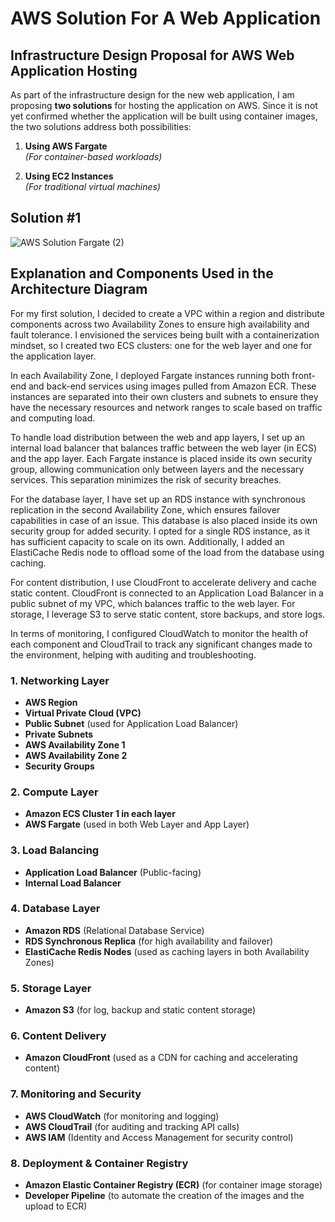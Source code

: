 # AWS Solution For A Web Application

## Infrastructure Design Proposal for AWS Web Application Hosting

As part of the infrastructure design for the new web application, I am proposing **two solutions** for hosting the application on AWS. Since it is not yet confirmed whether the application will be built using container images, the two solutions address both possibilities:

1. **Using AWS Fargate**  
   _(For container-based workloads)_  

2. **Using EC2 Instances**  
   _(For traditional virtual machines)_

## Solution #1

![AWS Solution Fargate (2)](https://github.com/user-attachments/assets/babedf79-e1fc-4622-93a0-9339c00334ae)

## Explanation and Components Used in the Architecture Diagram

For my first solution, I decided to create a VPC within a region and distribute components across two Availability Zones to ensure high availability and fault tolerance. I envisioned the services being built with a containerization mindset, so I created two ECS clusters: one for the web layer and one for the application layer.

In each Availability Zone, I deployed Fargate instances running both front-end and back-end services using images pulled from Amazon ECR. These instances are separated into their own clusters and subnets to ensure they have the necessary resources and network ranges to scale based on traffic and computing load.

To handle load distribution between the web and app layers, I set up an internal load balancer that balances traffic between the web layer (in ECS) and the app layer. Each Fargate instance is placed inside its own security group, allowing communication only between layers and the necessary services. This separation minimizes the risk of security breaches.

For the database layer, I have set up an RDS instance with synchronous replication in the second Availability Zone, which ensures failover capabilities in case of an issue. This database is also placed inside its own security group for added security. I opted for a single RDS instance, as it has sufficient capacity to scale on its own. Additionally, I added an ElastiCache Redis node to offload some of the load from the database using caching.

For content distribution, I use CloudFront to accelerate delivery and cache static content. CloudFront is connected to an Application Load Balancer in a public subnet of my VPC, which balances traffic to the web layer. For storage, I leverage S3 to serve static content, store backups, and store logs.

In terms of monitoring, I configured CloudWatch to monitor the health of each component and CloudTrail to track any significant changes made to the environment, helping with auditing and troubleshooting.

### 1. Networking Layer
- **AWS Region**
- **Virtual Private Cloud (VPC)**
- **Public Subnet** (used for Application Load Balancer)
- **Private Subnets**
- **AWS Availability Zone 1**
- **AWS Availability Zone 2**
- **Security Groups**

### 2. Compute Layer
- **Amazon ECS Cluster 1 in each layer**
- **AWS Fargate** (used in both Web Layer and App Layer)

### 3. Load Balancing
- **Application Load Balancer** (Public-facing)
- **Internal Load Balancer**

### 4. Database Layer
- **Amazon RDS** (Relational Database Service)
- **RDS Synchronous Replica** (for high availability and failover)
- **ElastiCache Redis Nodes** (used as caching layers in both Availability Zones)

### 5. Storage Layer
- **Amazon S3** (for log, backup and static content storage)

### 6. Content Delivery
- **Amazon CloudFront** (used as a CDN for caching and accelerating content)

### 7. Monitoring and Security
- **AWS CloudWatch** (for monitoring and logging)
- **AWS CloudTrail** (for auditing and tracking API calls)
- **AWS IAM** (Identity and Access Management for security control)

### 8. Deployment & Container Registry
- **Amazon Elastic Container Registry (ECR)** (for container image storage)
- **Developer Pipeline** (to automate the creation of the images and the upload to ECR)
